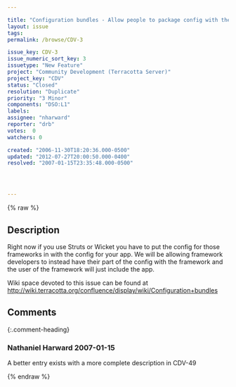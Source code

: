 ```yaml
---

title: "Configuration bundles - Allow people to package config with the frameworks and containers they use"
layout: issue
tags: 
permalink: /browse/CDV-3

issue_key: CDV-3
issue_numeric_sort_key: 3
issuetype: "New Feature"
project: "Community Development (Terracotta Server)"
project_key: "CDV"
status: "Closed"
resolution: "Duplicate"
priority: "3 Minor"
components: "DSO:L1"
labels: 
assignee: "nharward"
reporter: "drb"
votes:  0
watchers: 0

created: "2006-11-30T18:20:36.000-0500"
updated: "2012-07-27T20:00:50.000-0400"
resolved: "2007-01-15T23:35:48.000-0500"




---
```


{% raw %}

## Description

<div markdown="1" class="description">

Right now if you use Struts or Wicket you have to put the config for those frameworks in with the config for your
app. We will be allowing framework developers to instead have their part of the config with the framework and
the user of the framework will just include the app.

Wiki space devoted to this issue can be found at http://wiki.terracotta.org/confluence/display/wiki/Configuration+bundles

</div>

## Comments


{:.comment-heading}
### **Nathaniel Harward** <span class="date">2007-01-15</span>

<div markdown="1" class="comment">

A better entry exists with a more complete description in CDV-49

</div>



{% endraw %}
